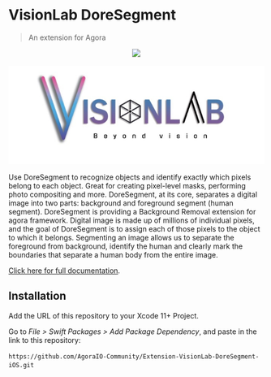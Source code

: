 # VisionLab DoreSegment

> An extension for Agora

<p align="center">
  <img src="https://github.com/AgoraIO-Community/Extension-VisionLab-DoreSegment-iOS/actions/workflows/swiftpm-resolve.yml/badge.svg"/>
</p>
<p align="center">
  <img src="media/visionlab-banner.jpg"/>
</p>


Use DoreSegment to recognize objects and identify exactly which pixels belong to each object. Great for creating pixel-level masks, performing photo compositing and more.
DoreSegment, at its core, separates a digital image into two parts: background and foreground segment (human segment). DoreSegment is providing a Background Removal extension for agora framework. Digital image is made up of millions of individual pixels, and the goal of DoreSegment is to assign each of those pixels to the object to which it belongs. Segmenting an image allows us to separate the foreground from background, identify the human and clearly mark the boundaries that separate a human body from the entire image.

[Click here for full documentation](https://console.agora.io/marketplace/extension/introduce?serviceName=visionlab).

## Installation

Add the URL of this repository to your Xcode 11+ Project.

Go to _File > Swift Packages > Add Package Dependency_, and paste in the link to this repository:

`https://github.com/AgoraIO-Community/Extension-VisionLab-DoreSegment-iOS.git`
